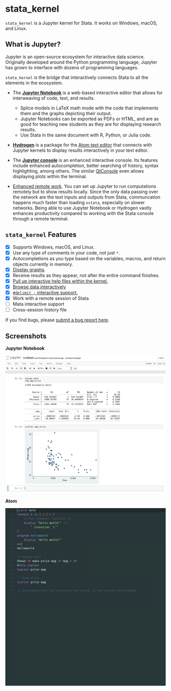 # stata_kernel

`stata_kernel` is a Jupyter kernel for Stata. It works on Windows, macOS, and
Linux.

## What is Jupyter?

Jupyter is an open-source ecosystem for interactive data science. Originally
developed around the Python programming language, Jupyter has grown to interface
with dozens of programming languages.

`stata_kernel` is the bridge that interactively connects Stata to all the
elements in the ecosystem.

- The [**Jupyter Notebook**](using_jupyter/notebook.md) is a web-based interactive editor that allows for interweaving of code, text, and results.

    - Splice models in LaTeX math mode with the code that implements them and the graphs depicting their output.
    - Jupyter Notebooks can be exported as PDFs or HTML, and are as good for teaching new students as they are for displaying research results.
    - Use Stata in the same document with R, Python, or Julia code.

- [**Hydrogen**](using_jupyter/atom.md) is a package for the [Atom text editor](https://atom.io) that connects with Jupyter kernels to display results interactively in your text editor.
- The [**Jupyter console**](using_jupyter/console.md) is an enhanced interactive console. Its features include enhanced autocompletion, better searching of history, syntax highlighting, among others. The similar [QtConsole](using_jupyter/qtconsole.md) even allows displaying plots within the terminal.
- [Enhanced remote work](using_jupyter/remote.md). You can set up Jupyter to run computations remotely but to show results locally. Since the only data passing over the network are the text inputs and outputs from Stata, communcation happens much faster than loading `xstata`, especially on slower networks. Being able to use Jupyter Notebook or Hydrogen vastly enhances productivity compared to working with the Stata console through a remote terminal.

## `stata_kernel` Features

- [x] Supports Windows, macOS, and Linux.
- [x] Use any type of comments in your code, not just `*`.
- [x] Autocompletions as you type based on the variables, macros, and return objects currently in memory.
- [x] [Display graphs](using_stata_kernel/intro/#displaying-graphs).
- [x] Receive results as they appear, not after the entire command finishes.
- [x] [Pull up interactive help files within the kernel.](using_stata_kernel/magics#help)
- [x] [Browse data interactively](using_stata_kernel/magics#browse)
- [x] [`#delimit ;` interactive support.](using_stata_kernel/intro#delimit-mode)
- [x] Work with a remote session of Stata
- [ ] Mata interactive support
- [ ] Cross-session history file

If you find bugs, please [submit a bug report here](https://github.com/kylebarron/stata_kernel/issues/new?template=bug_report.md).

## Screenshots

**Jupyter Notebook**

![Jupyter Notebook](img/jupyter_notebook.png)

**Atom**

![Atom](img/stata_kernel_example.gif)
